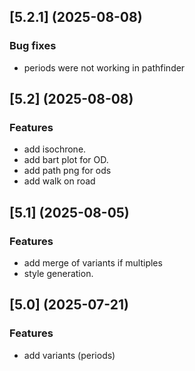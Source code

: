 
## [5.2.1] (2025-08-08)
### Bug fixes
* periods were not working in pathfinder

## [5.2] (2025-08-08)
### Features
* add isochrone.
* add bart plot for OD.
* add path png for ods
* add walk on road

## [5.1] (2025-08-05) 
### Features
* add merge of variants if multiples 
* style generation.

## [5.0] (2025-07-21)
### Features
* add variants (periods)
